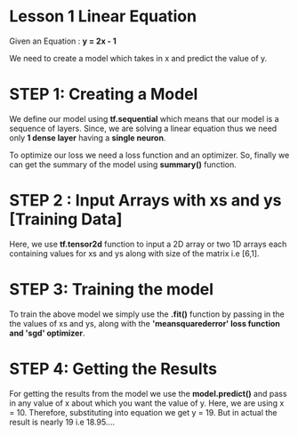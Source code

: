 # Lesson 1 Linear Equation

Given an Equation : **y = 2x - 1**

We need to create a model which takes in x and predict the value of y.

# STEP 1: Creating a Model
We define our model using **tf.sequential** which means that our model is a sequence of layers. Since, we are solving a linear equation thus we need only **1 dense layer** having a **single neuron**.

To optimize our loss we need a loss function and an optimizer. So, finally we can get the summary of the model using **summary()** function.

# STEP 2 : Input Arrays with xs and ys [Training Data]
Here, we use **tf.tensor2d** function to input a 2D array or two 1D arrays each containing values for xs and ys along with size of the matrix i.e [6,1].

# STEP 3: Training the model
To train the above model we simply use the **.fit()** function by passing in the the values of xs and ys, along with the **'meansquarederror' loss function and 'sgd' optimizer**.

# STEP 4: Getting the Results
For getting the results from the model we use the **model.predict()** and pass in any value of x about which you want the value of y.
Here, we are using x = 10. Therefore, substituting into equation we get y = 19. But in actual the result is nearly 19 i.e 18.95....
